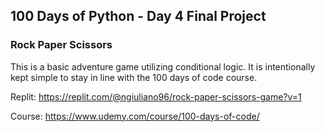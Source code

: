 ## 100 Days of Python - Day 4 Final Project

### Rock Paper Scissors

This is a basic adventure game utilizing conditional logic. It is intentionally kept simple to stay in line with the 100 days of code course.

Replit: https://replit.com/@ngiuliano96/rock-paper-scissors-game?v=1

Course: https://www.udemy.com/course/100-days-of-code/
